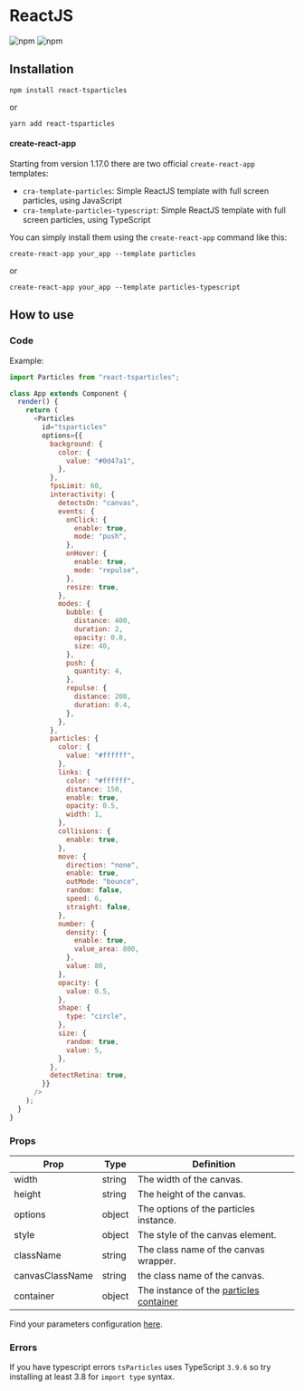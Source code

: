 # ReactJS

![npm](https://img.shields.io/npm/v/react-tsparticles) ![npm](https://img.shields.io/npm/dm/react-tsparticles)

## Installation

```shell
npm install react-tsparticles
```

or

```shell
yarn add react-tsparticles
```

#### create-react-app

Starting from version 1.17.0 there are two official `create-react-app` templates:

- `cra-template-particles`: Simple ReactJS template with full screen particles, using JavaScript
- `cra-template-particles-typescript`: Simple ReactJS template with full screen particles, using TypeScript

You can simply install them using the `create-react-app` command like this:

```shell script
create-react-app your_app --template particles
```

or

```shell script
create-react-app your_app --template particles-typescript
```

## How to use

### Code

Example:

```javascript
import Particles from "react-tsparticles";

class App extends Component {
  render() {
    return (
      <Particles
        id="tsparticles"
        options={{
          background: {
            color: {
              value: "#0d47a1",
            },
          },
          fpsLimit: 60,
          interactivity: {
            detectsOn: "canvas",
            events: {
              onClick: {
                enable: true,
                mode: "push",
              },
              onHover: {
                enable: true,
                mode: "repulse",
              },
              resize: true,
            },
            modes: {
              bubble: {
                distance: 400,
                duration: 2,
                opacity: 0.8,
                size: 40,
              },
              push: {
                quantity: 4,
              },
              repulse: {
                distance: 200,
                duration: 0.4,
              },
            },
          },
          particles: {
            color: {
              value: "#ffffff",
            },
            links: {
              color: "#ffffff",
              distance: 150,
              enable: true,
              opacity: 0.5,
              width: 1,
            },
            collisions: {
              enable: true,
            },
            move: {
              direction: "none",
              enable: true,
              outMode: "bounce",
              random: false,
              speed: 6,
              straight: false,
            },
            number: {
              density: {
                enable: true,
                value_area: 800,
              },
              value: 80,
            },
            opacity: {
              value: 0.5,
            },
            shape: {
              type: "circle",
            },
            size: {
              random: true,
              value: 5,
            },
          },
          detectRetina: true,
        }}
      />
    );
  }
}
```

### Props

| Prop            | Type   | Definition                                                                                                           |
| --------------- | ------ | -------------------------------------------------------------------------------------------------------------------- |
| width           | string | The width of the canvas.                                                                                             |
| height          | string | The height of the canvas.                                                                                            |
| options         | object | The options of the particles instance.                                                                               |
| style           | object | The style of the canvas element.                                                                                     |
| className       | string | The class name of the canvas wrapper.                                                                                |
| canvasClassName | string | the class name of the canvas.                                                                                        |
| container       | object | The instance of the [particles container](https://github.com/matteobruni/tsparticles/wiki/Particles-Container-class) |

Find your parameters configuration [here](https://particles.matteobruni.it).

### Errors

If you have typescript errors `tsParticles` uses TypeScript `3.9.6` so try installing at least 3.8 for `import type` syntax.
